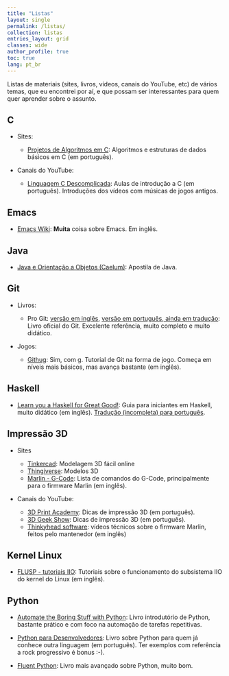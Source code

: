 ```yaml
---
title: "Listas"
layout: single
permalink: /listas/
collection: listas
entries_layout: grid
classes: wide
author_profile: true
toc: true
lang: pt_br
---
```



Listas de materiais (sites, livros, vídeos, canais do YouTube, etc) de vários
temas, que eu encontrei por aí, e que possam ser interessantes para quem quer
aprender sobre o assunto.

## C
- Sites:
  - [Projetos de Algoritmos em C](https://www.ime.usp.br/~pf/algoritmos/):
    Algoritmos e estruturas de dados básicos em C (em português).

- Canais do YouTube:
  - [Linguagem C Descomplicada](https://www.youtube.com/playlist?list=PL8iN9FQ7_jt4DJbeQqv--jpTy-2gTA3Cp):
  Aulas de introdução a C (em português). Introduções dos vídeos com músicas de
  jogos antigos.

## Emacs
- [Emacs Wiki](https://www.emacswiki.org/): **Muita** coisa sobre Emacs. Em inglês.

## Java

- [Java e Orientação a Objetos (Caelum)](https://www.caelum.com.br/apostila-java-orientacao-objetos): Apostila de Java.

## Git

- Livros:
  - Pro Git: [versão em inglês](https://git-scm.com/book/en/v2),
  [versão em português, ainda em tradução](https://git-scm.com/book/pt-br/v2):
  Livro oficial do Git. Excelente referência, muito completo e muito didático.

- Jogos:
  - [Githug](https://github.com/Gazler/githug): Sim, com g. Tutorial de Git na
    forma de jogo. Começa em níveis mais básicos, mas avança bastante (em inglês).

## Haskell

- [Learn you a Haskell for Great Good!](http://learnyouahaskell.com/): Guia para
  iniciantes em Haskell, muito didático (em inglês).
  [Tradução (incompleta) para português](http://haskell.tailorfontela.com.br/).

## Impressão 3D

- Sites
  - [Tinkercad](https://www.tinkercad.com): Modelagem 3D fácil online
  - [Thingiverse](https://www.thingiverse.com/): Modelos 3D
  - [Marlin - G-Code](https://marlinfw.org/docs/gcode/G000-G001.html): Lista de comandos do G-Code, principalmente para o
    firmware Marlin (em inglês).

- Canais do YouTube:
  - [3D Print Academy](https://www.youtube.com/c/3DPrintAcademy): Dicas de
    impressão 3D (em português).
  - [3D Geek Show](https://www.youtube.com/c/3DGeekShow): Dicas de
    impressão 3D (em português).
  - [Thinkyhead software](https://www.youtube.com/channel/UCXIq_IbBktwW5aHVAo0ODOw):
    vídeos técnicos sobre o firmware Marlin, feitos pelo mantenedor (em inglês)

## Kernel Linux

- [FLUSP - tutoriais IIO](https://flusp.ime.usp.br/kernel_iio/): Tutoriais sobre
  o funcionamento do subsistema IIO do kernel do Linux (em inglês).
  
## Python
- [Automate the Boring Stuff with Python](https://automatetheboringstuff.com/):
  Livro introdutório de Python, bastante prático e com foco na automação de
  tarefas repetitivas.

- [Python para Desenvolvedores](https://novatec.com.br/livros/python-para-desenvolvedores/): 
  Livro sobre Python para quem já conhece outra linguagem (em português). Ter exemplos com
  referência a rock progressivo é bonus :-).

- [Fluent Python](https://www.oreilly.com/library/view/fluent-python-2nd/9781492056348/):
  Livro mais avançado sobre Python, muito bom.
